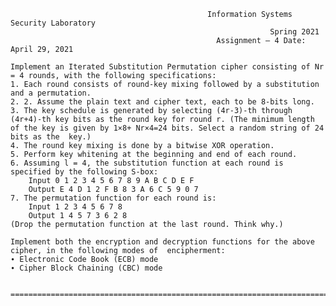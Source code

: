                                                 Information Systems Security Laboratory 
                                                              Spring 2021 
                                                  Assignment – 4 Date: April 29, 2021 
  
    Implement an Iterated Substitution Permutation cipher consisting of Nr = 4 rounds, with the following specifications:  
    1. Each round consists of round-key mixing followed by a substitution and a permutation.   
    2. 2. Assume the plain text and cipher text, each to be 8-bits long.  
    3. The key schedule is generated by selecting (4r-3)-th through (4r+4)-th key bits as the round key for round r. (The minimum length of the key is given by 1×8+ Nr×4=24 bits. Select a random string of 24 bits as the  key.)  
    4. The round key mixing is done by a bitwise XOR operation.  
    5. Perform key whitening at the beginning and end of each round.  
    6. Assuming l = 4, the substitution function at each round is specified by the following S-box:
        Input 0 1 2 3 4 5 6 7 8 9 A B C D E F
        Output E 4 D 1 2 F B 8 3 A 6 C 5 9 0 7
    7. The permutation function for each round is:
        Input 1 2 3 4 5 6 7 8
        Output 1 4 5 7 3 6 2 8
    (Drop the permutation function at the last round. Think why.)  
    
    Implement both the encryption and decryption functions for the above cipher, in the following modes of  encipherment: 
    ∙ Electronic Code Book (ECB) mode
    ∙ Cipher Block Chaining (CBC) mode   
                            
                           ========================================================================================== 
